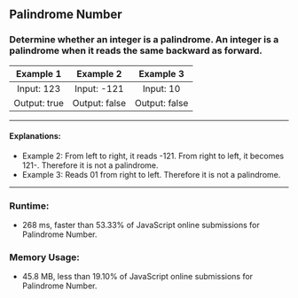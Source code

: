 ## Palindrome Number

### Determine whether an integer is a palindrome. An integer is a palindrome when it reads the same backward as forward.

| Example 1   | Example 2    | Example 3  |
|:-----------:|:------------:|:----------:|
| Input: 123  | Input: -121  | Input: 10 |
| Output: true | Output: false | Output: false |

***
#### Explanations:

* Example 2: From left to right, it reads -121. From right to left, it becomes 121-. Therefore it is not a palindrome.
* Example 3: Reads 01 from right to left. Therefore it is not a palindrome.

***
### Runtime: 
* 268 ms, faster than 53.33% of JavaScript online submissions for Palindrome Number.

### Memory Usage:
* 45.8 MB, less than 19.10% of JavaScript online submissions for Palindrome Number.